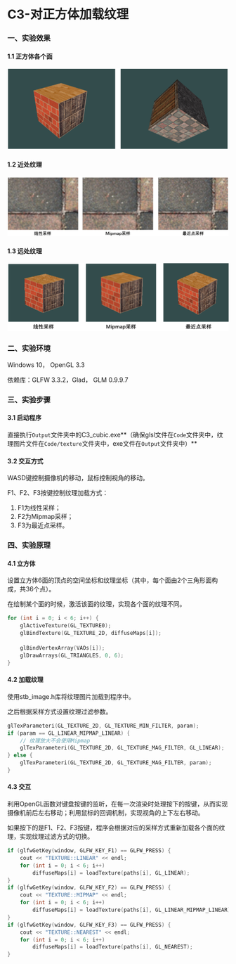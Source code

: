 # C3-对正方体加载纹理

### 一、实验效果

#### 1.1 正方体各个面

![result](Report/result2.png)

#### 1.2 近处纹理

![result](Report/result.png)

#### 1.3 远处纹理

![result](Report/result3.png)



### 二、实验环境

Windows 10， OpenGL 3.3

依赖库：GLFW 3.3.2，Glad， GLM 0.9.9.7



### 三、实验步骤

#### 3.1 启动程序

直接执行``Output``文件夹中的C3_cubic.exe**（确保glsl文件在``Code``文件夹中，纹理图片文件在``Code/texture``文件夹中，exe文件在``Output``文件夹中）**

#### 3.2 交互方式

WASD键控制摄像机的移动，鼠标控制视角的移动。

F1、F2、F3按键控制纹理加载方式：

1. F1为线性采样；
2. F2为Mipmap采样；
3. F3为最近点采样。



### 四、实验原理

#### 4.1 立方体

设置立方体6面的顶点的空间坐标和纹理坐标（其中，每个面由2个三角形面构成，共36个点）。

在绘制某个面的时候，激活该面的纹理，实现各个面的纹理不同。

```c++
for (int i = 0; i < 6; i++) {
    glActiveTexture(GL_TEXTURE0);
    glBindTexture(GL_TEXTURE_2D, diffuseMaps[i]);

    glBindVertexArray(VAOs[i]);
    glDrawArrays(GL_TRIANGLES, 0, 6);
}
```

#### 4.2 加载纹理

使用stb_image.h库将纹理图片加载到程序中。

之后根据采样方式设置纹理过滤参数。

```c++
glTexParameteri(GL_TEXTURE_2D, GL_TEXTURE_MIN_FILTER, param);
if (param == GL_LINEAR_MIPMAP_LINEAR) {
    // 纹理放大不会使用Mipmap
    glTexParameteri(GL_TEXTURE_2D, GL_TEXTURE_MAG_FILTER, GL_LINEAR); 
} else {
    glTexParameteri(GL_TEXTURE_2D, GL_TEXTURE_MAG_FILTER, param);
}
```

#### 4.3 交互

利用OpenGL函数对键盘按键的监听，在每一次渲染时处理按下的按键，从而实现摄像机前后左右移动；利用鼠标的回调机制，实现视角的上下左右移动。

如果按下的是F1、F2、F3按键，程序会根据对应的采样方式重新加载各个面的纹理，实现纹理过滤方式的切换。

```c++
if (glfwGetKey(window, GLFW_KEY_F1) == GLFW_PRESS) {
    cout << "TEXTURE::LINEAR" << endl;
    for (int i = 0; i < 6; i++) 
        diffuseMaps[i] = loadTexture(paths[i], GL_LINEAR);
}
if (glfwGetKey(window, GLFW_KEY_F2) == GLFW_PRESS) {
    cout << "TEXTURE::MIPMAP" << endl;
    for (int i = 0; i < 6; i++)
        diffuseMaps[i] = loadTexture(paths[i], GL_LINEAR_MIPMAP_LINEAR);
}
if (glfwGetKey(window, GLFW_KEY_F3) == GLFW_PRESS) {
    cout << "TEXTURE::NEAREST" << endl;
    for (int i = 0; i < 6; i++) 
        diffuseMaps[i] = loadTexture(paths[i], GL_NEAREST);
}
```

